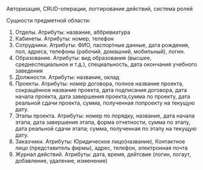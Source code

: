 Авторизация, CRUD-операции, логгирование действий, система ролей

Сущности предметной области:
1. Отделы. Атрибуты: название, аббревиатура
2. Кабинеты. Атрибуты: номер, телефон
3. Сотрудники. Атрибуты: ФИО, паспортные данные, дата рождения, пол,
    адреса, телефоны (рабочий, домашний, мобильный), логин.
4. Образование. Атрибуты: вид образования (высшее, среднеспециальное и т.д.), специальность, дата окончания учебного заведения
5. Должности. Атрибуты: название, оклад
6. Проекты. Атрибуты: номер договора, полное название проекта, сокращённое название проекта, дата подписания договора, дата начала проекта, дата завершения проекта,сумма по проекту, дата реальной сдачи проекта, сумма, полученная попроекту на текущую дату.
7. Этапы проекта. Атрибуты: номер по порядку, название, дата начала этапа, дата завершения этапа, форма отчетности, сумма по этапу, дата реальной сдачи этапа;  сумма, полученная по этапу на текущую дату.
8. Заказчики. Атрибуты: Юридическое лицо(название), Контактное лицо (представитель фирмы), адрес, телефон, электронная почта
9. Журнал действий. Атрибуты: дата, время, дейтсвие (логин, логаут, добавление, удаление, изменение)